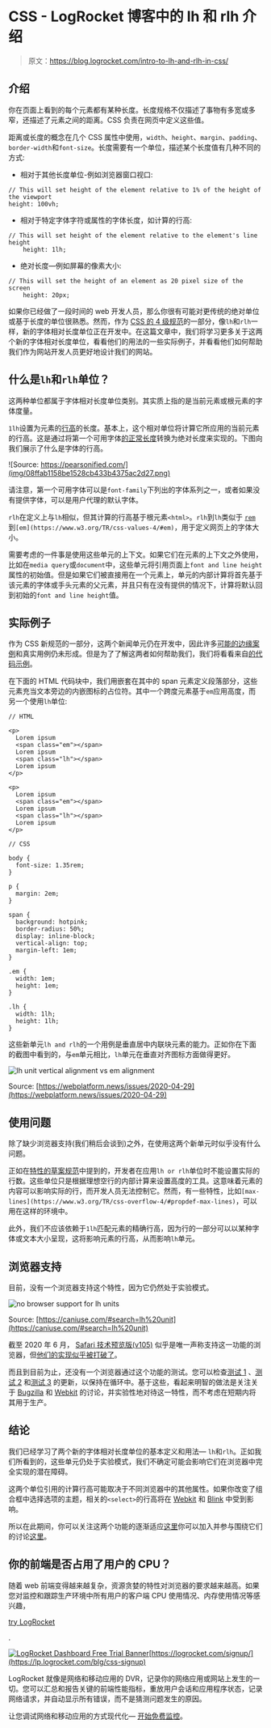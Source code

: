 # CSS - LogRocket 博客中的 lh 和 rlh 介绍

> 原文：<https://blog.logrocket.com/intro-to-lh-and-rlh-in-css/>

## 介绍

你在页面上看到的每个元素都有某种长度。长度规格不仅描述了事物有多宽或多窄，还描述了元素之间的距离。CSS 负责在网页中定义这些值。

距离或长度的概念在几个 CSS 属性中使用，`width`、`height`、`margin`、`padding`、`border-width`和`font-size`。长度需要有一个单位，描述某个长度值有几种不同的方式:

*   相对于其他长度单位-例如浏览器窗口视口:

```
// This will set height of the element relative to 1% of the height of the viewport
height: 100vh;
```

*   相对于特定字体字符或属性的字体长度，如计算的行高:

```
// This will set height of the element relative to the element's line height
    height: 1lh;
```

*   绝对长度—例如屏幕的像素大小:

```
// This will set the height of an element as 20 pixel size of the screen
    height: 20px;
```

如果你已经做了一段时间的 web 开发人员，那么你很有可能对更传统的绝对单位或基于长度的单位很熟悉。然而，作为 [CSS 的 4 级规范](https://www.w3.org/TR/css-values-4/#font-relative-lengths)的一部分，像`lh`和`rlh`一样，新的字体相对长度单位正在开发中。在这篇文章中，我们将学习更多关于这两个新的字体相对长度单位，看看他们的用法的一些实际例子，并看看他们如何帮助我们作为网站开发人员更好地设计我们的网站。

## 什么是`lh`和`rlh`单位？

这两种单位都属于字体相对长度单位类别。其实质上指的是当前元素或根元素的字体度量。

`1lh`设置为元素的[行高](https://www.w3.org/TR/CSS21/visudet.html#propdef-line-height)的长度。基本上，这个相对单位将计算它所应用的当前元素的行高。这是通过将第一个可用字体[的正常长度](https://www.w3.org/TR/css-fonts-3/#first-available-font)转换为绝对长度来实现的。下图向我们展示了什么是字体的行高。

![Source: https://pearsonified.com/](img/08ffab1158be1528cb433b4375ac2d27.png)

请注意，第一个可用字体可以是`font-family`下列出的字体系列之一，或者如果没有提供字体，可以是用户代理的默认字体。

`rlh`在定义上与`lh`相似，但其计算的行高基于根元素`<html>`。`rlh`到`lh`类似于 [`rem`](https://www.w3.org/TR/css-values-4/#rem) 到`[em](https://www.w3.org/TR/css-values-4/#em)`，用于定义网页上的字体大小。

需要考虑的一件事是使用这些单元的上下文。如果它们在元素的上下文之外使用，比如在`media query`或`document`中，这些单元将引用页面上`font and line height`属性的初始值。但是如果它们被直接用在一个元素上，单元的内部计算将首先基于该元素的字体或手头元素的父元素，并且只有在没有提供的情况下，计算将默认回到初始的`font and line height`值。

## 实际例子

作为 CSS 新规范的一部分，这两个新闻单元仍在开发中，因此许多[可能的边缘案例](https://github.com/w3c/csswg-drafts/issues?q=is%3Aissue+is%3Aopen+lh)和真实用例仍未形成。但是为了了解这两者如何帮助我们，我们将看看来自[的](https://twitter.com/simevidas)[代码示例](https://webplatform.news/issues/2020-04-29#try-out-the-css-lh-unit-in-safari-preview)。

在下面的 HTML 代码块中，我们用嵌套在其中的 span 元素定义段落部分，这些元素充当文本旁边的内嵌图标的占位符。其中一个跨度元素基于`em`应用高度，而另一个使用`lh`单位:

```
// HTML

<p>
  Lorem ipsum
  <span class="em"></span>
  Lorem ipsum
  <span class="lh"></span>
  Lorem ipsum
</p>

<p>
  Lorem ipsum
  <span class="em"></span>
  Lorem ipsum
  <span class="lh"></span>
  Lorem ipsum
</p>
```

```
// CSS

body {
  font-size: 1.35rem;
}

p {
  margin: 2em;
}

span {
  background: hotpink;
  border-radius: 50%;
  display: inline-block;
  vertical-align: top;
  margin-left: 1em;
}

.em {
  width: 1em;
  height: 1em;
}

.lh {
  width: 1lh;
  height: 1lh;
}
```

这些新单元`lh and rlh`的一个用例是垂直居中内联块元素的能力。正如你在下面的截图中看到的，与`em`单元相比，`lh`单元在垂直对齐图标方面做得更好。

![lh unit vertical alignment vs em alignment](img/656ad9556e31e9133d889c45c46da909.png)

Source: [https://webplatform.news/issues/2020-04-29](https://webplatform.news/issues/2020-04-29)

## 使用问题

除了缺少浏览器支持(我们稍后会谈到)之外，在使用这两个新单元时似乎没有什么问题。

正如在[特性的草案规范](https://www.w3.org/TR/css-values-4/#lh)中提到的，开发者在应用`lh or rlh`单位时不能设置实际的行数。这些单位只是根据理想空行的内部计算来设置高度的工具。这意味着元素的内容可以影响实际的行，而开发人员无法控制它。然而，有一些特性，比如`[max-lines](https://www.w3.org/TR/css-overflow-4/#propdef-max-lines)`，可以用在这样的环境中。

此外，我们不应该依赖于`1lh`匹配元素的精确行高，因为行的一部分可以以某种字体或文本大小呈现，这将影响元素的行高，从而影响`lh`单元。

## 浏览器支持

目前，没有一个浏览器支持这个特性，因为它仍然处于实验模式。

![no browser support for lh units](img/b0990174abef37c9519ac62bbadca786.png)

Source: [https://caniuse.com/#search=lh%20unit](https://caniuse.com/#search=lh%20unit)

截至 2020 年 6 月， [Safari 技术预览版(v105)](https://webkit.org/blog/10428/release-notes-for-safari-technology-preview-105/) 似乎是唯一声称支持这一功能的浏览器，但[他们的实现似乎被打破了](https://bugs.webkit.org/show_bug.cgi?id=211351)。

而且到目前为止，还没有一个浏览器通过这个功能的测试。您可以检查[测试 1](https://wpt.fyi/results/css/css-values/lh-rlh-on-root-001.html?label=master) 、[测试 2](https://wpt.fyi/results/css/css-values/lh-unit-001.html?label=master) 和[测试 3](https://wpt.fyi/results/css/css-values/lh-unit-002.html?label=master) 的更新，以保持在循环中。基于这些，看起来明智的做法是关注关于 [Bugzilla](https://bugzilla.mozilla.org/show_bug.cgi?id=1310170) 和 [Webkit](https://bugs.webkit.org/show_bug.cgi?id=195180) 的讨论，并实验性地对待这一特性，而不考虑在短期内将其用于生产。

## 结论

我们已经学习了两个新的字体相对长度单位的基本定义和用法— `lh`和`rlh`。正如我们所看到的，这些单元仍处于实验模式，我们不确定可能会影响它们在浏览器中完全实现的潜在障碍。

这两个单位引用的计算行高可能取决于不同浏览器中的其他属性。如果你改变了组合框中选择选项的主题，相关的`<select>`的行高将在 [Webkit](https://webkit.org/) 和 [Blink](https://www.chromium.org/blink) 中受到影响。

所以在此期间，你可以关注这两个功能的逐渐适应[这里](https://caniuse.com/#search=lh%20unit)你可以加入并参与围绕它们的讨论[这里](https://github.com/w3c/csswg-drafts/issues?q=is%3Aissue+is%3Aopen+lh)。

## 你的前端是否占用了用户的 CPU？

随着 web 前端变得越来越复杂，资源贪婪的特性对浏览器的要求越来越高。如果您对监控和跟踪生产环境中所有用户的客户端 CPU 使用情况、内存使用情况等感兴趣，

[try LogRocket](https://lp.logrocket.com/blg/css-signup)

.

[![LogRocket Dashboard Free Trial Banner](img/dacb06c713aec161ffeaffae5bd048cd.png)](https://lp.logrocket.com/blg/css-signup)[https://logrocket.com/signup/](https://lp.logrocket.com/blg/css-signup)

LogRocket 就像是网络和移动应用的 DVR，记录你的网络应用或网站上发生的一切。您可以汇总和报告关键的前端性能指标，重放用户会话和应用程序状态，记录网络请求，并自动显示所有错误，而不是猜测问题发生的原因。

让您调试网络和移动应用的方式现代化— [开始免费监控](https://lp.logrocket.com/blg/css-signup)。